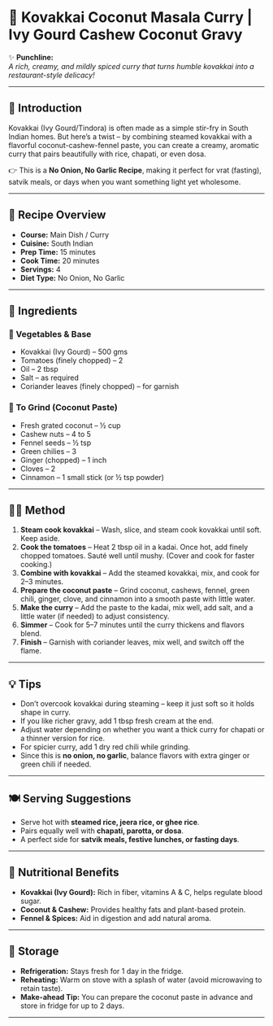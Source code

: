 # 🍛 Kovakkai Coconut Masala Curry | Ivy Gourd Cashew Coconut Gravy  

✨ **Punchline:**  
*A rich, creamy, and mildly spiced curry that turns humble kovakkai into a restaurant-style delicacy!*  

---

## 🥥 Introduction  
Kovakkai (Ivy Gourd/Tindora) is often made as a simple stir-fry in South Indian homes. But here’s a twist – by combining steamed kovakkai with a flavorful coconut-cashew-fennel paste, you can create a creamy, aromatic curry that pairs beautifully with rice, chapati, or even dosa.  

👉 This is a **No Onion, No Garlic Recipe**, making it perfect for vrat (fasting), satvik meals, or days when you want something light yet wholesome.  

---

## 📌 Recipe Overview  

- **Course:** Main Dish / Curry  
- **Cuisine:** South Indian  
- **Prep Time:** 15 minutes  
- **Cook Time:** 20 minutes  
- **Servings:** 4  
- **Diet Type:** No Onion, No Garlic  

---

## 📝 Ingredients  

### 🌿 Vegetables & Base  
- Kovakkai (Ivy Gourd) – 500 gms  
- Tomatoes (finely chopped) – 2  
- Oil – 2 tbsp  
- Salt – as required  
- Coriander leaves (finely chopped) – for garnish  

### 🥥 To Grind (Coconut Paste)  
- Fresh grated coconut – ½ cup  
- Cashew nuts – 4 to 5  
- Fennel seeds – ½ tsp  
- Green chilies – 3  
- Ginger (chopped) – 1 inch  
- Cloves – 2  
- Cinnamon – 1 small stick (or ½ tsp powder)  

---

## 👩‍🍳 Method  

1. **Steam cook kovakkai** – Wash, slice, and steam cook kovakkai until soft. Keep aside.  
2. **Cook the tomatoes** – Heat 2 tbsp oil in a kadai. Once hot, add finely chopped tomatoes. Sauté well until mushy. (Cover and cook for faster cooking.)  
3. **Combine with kovakkai** – Add the steamed kovakkai, mix, and cook for 2–3 minutes.  
4. **Prepare the coconut paste** – Grind coconut, cashews, fennel, green chili, ginger, clove, and cinnamon into a smooth paste with little water.  
5. **Make the curry** – Add the paste to the kadai, mix well, add salt, and a little water (if needed) to adjust consistency.  
6. **Simmer** – Cook for 5–7 minutes until the curry thickens and flavors blend.  
7. **Finish** – Garnish with coriander leaves, mix well, and switch off the flame.  

---

## 💡 Tips  

- Don’t overcook kovakkai during steaming – keep it just soft so it holds shape in curry.  
- If you like richer gravy, add 1 tbsp fresh cream at the end.  
- Adjust water depending on whether you want a thick curry for chapati or a thinner version for rice.  
- For spicier curry, add 1 dry red chili while grinding.  
- Since this is **no onion, no garlic**, balance flavors with extra ginger or green chili if needed.  

---

## 🍽️ Serving Suggestions  

- Serve hot with **steamed rice, jeera rice, or ghee rice**.  
- Pairs equally well with **chapati, parotta, or dosa**.  
- A perfect side for **satvik meals, festive lunches, or fasting days**.  

---

## 🌿 Nutritional Benefits  

- **Kovakkai (Ivy Gourd):** Rich in fiber, vitamins A & C, helps regulate blood sugar.  
- **Coconut & Cashew:** Provides healthy fats and plant-based protein.  
- **Fennel & Spices:** Aid in digestion and add natural aroma.  

---

## 🥡 Storage  

- **Refrigeration:** Stays fresh for 1 day in the fridge.  
- **Reheating:** Warm on stove with a splash of water (avoid microwaving to retain taste).  
- **Make-ahead Tip:** You can prepare the coconut paste in advance and store in fridge for up to 2 days.  

---
